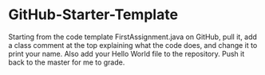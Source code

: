 # GitHub-Starter-Template
Starting from the code template FirstAssignment.java on GitHub, pull it, add a class comment at the top explaining what the code does, and change it to print your name. Also add your Hello World file to the repository. Push it back to the master for me to grade.
